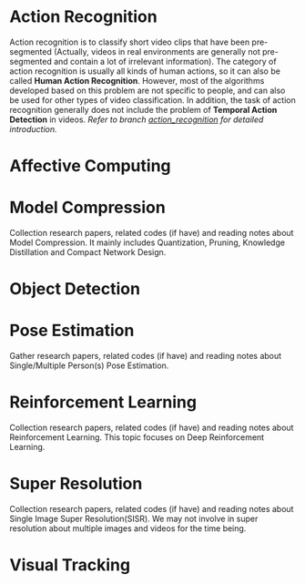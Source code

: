 # Action Recognition

Action recognition is to classify short video clips that have been pre-segmented (Actually, videos in real environments are generally not pre-segmented and contain a lot of irrelevant information). The category of action recognition is usually all kinds of human actions, so it can also be called **Human Action Recognition**. However, most of the algorithms developed based on this problem are not specific to people, and can also be used for other types of video classification. In addition, the task of action recognition generally does not include the problem of **Temporal Action Detection** in videos.
*Refer to branch [action_recognition](./action_recognition) for detailed introduction.*

# Affective Computing

# Model Compression
Collection research papers, related codes (if have) and reading notes about Model Compression. It mainly includes Quantization, Pruning, Knowledge Distillation and Compact Network Design.

# Object Detection

# Pose Estimation
Gather research papers, related codes (if have) and reading notes about Single/Multiple Person(s) Pose Estimation.

# Reinforcement Learning
Collection research papers, related codes (if have) and reading notes about Reinforcement Learning. This topic focuses on Deep Reinforcement Learning.

# Super Resolution
Collection research papers, related codes (if have) and reading notes about Single Image Super Resolution(SISR). We may not involve in super resolution about multiple images and videos for the time being.

# Visual Tracking

